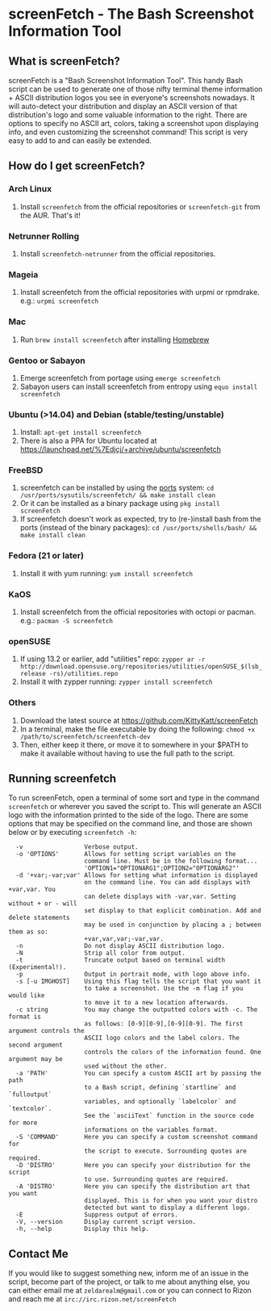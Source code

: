 # screenFetch - The Bash Screenshot Information Tool

## What is screenFetch?

screenFetch is a "Bash Screenshot Information Tool". This handy Bash
script can be used to generate one of those nifty terminal theme
information + ASCII distribution logos you see in everyone's screenshots
nowadays. It will auto-detect your distribution and display an ASCII
version of that distribution's logo and some valuable information to the
right. There are options to specify no ASCII art, colors, taking a
screenshot upon displaying info, and even customizing the screenshot
command! This script is very easy to add to and can easily be extended.

## How do I get screenFetch?

### Arch Linux

1. Install `screenfetch` from the official repositories or `screenfetch-git` from the AUR. That's it!

### Netrunner Rolling

1. Install `screenfetch-netrunner` from the official repositories.

### Mageia

1. Install screenfetch from the official repositories with urpmi or rpmdrake.
   e.g.: `urpmi screenfetch`

### Mac

1. Run `brew install screenfetch` after installing [Homebrew](http://brew.sh)

### Gentoo or Sabayon

1. Emerge screenfetch from portage using `emerge screenfetch`
2. Sabayon users can install screenfetch from entropy using `equo install screenfetch`

### Ubuntu (>14.04) and Debian (stable/testing/unstable)

1. Install: `apt-get install screenfetch`
2. There is also a PPA for Ubuntu located at https://launchpad.net/%7Edjcj/+archive/ubuntu/screenfetch

### FreeBSD

1. screenfetch can be installed by using the [ports](https://freshports.org/sysutils/screenfetch/) system: `cd /usr/ports/sysutils/screenfetch/ && make install clean`
2. Or it can be installed as a binary package using `pkg install screenFetch`
3. If screenfetch doesn't work as expected, try to (re-)install bash from the ports (instead of the binary packages): `cd /usr/ports/shells/bash/ && make install clean`

### Fedora (21 or later)

1. Install it with yum running: `yum install screenfetch`

### KaOS

1. Install screenfetch from the official repositories with octopi or pacman.
   e.g.: `pacman -S screenfetch`

### openSUSE

1. If using 13.2 or earlier, add "utilities" repo: `zypper ar -r http://download.opensuse.org/repositories/utilities/openSUSE_$(lsb_release -rs)/utilities.repo`
2. Install it with zypper running: `zypper install screenfetch`

### Others

1. Download the latest source at https://github.com/KittyKatt/screenFetch
2. In a terminal, make the file executable by doing the following: `chmod +x /path/to/screenfetch/screenfetch-dev`
3. Then, either keep it there, or move it to somewhere in your $PATH to make it available without having to use the full path to the script.


## Running screenfetch

To run screenFetch, open a terminal of some sort and type in the command `screenfetch`
or wherever you saved the script to. This will generate an ASCII logo with the
information printed to the side of the logo. There are some options that may be
specified on the command line, and those are shown below or by executing `screenfetch -h`:

      -v                 Verbose output.
      -o 'OPTIONS'       Allows for setting script variables on the
                         command line. Must be in the following format...
                         'OPTION1="OPTIONARG1";OPTION2="OPTIONARG2"'
      -d '+var;-var;var' Allows for setting what information is displayed
                         on the command line. You can add displays with +var,var. You
                         can delete displays with -var,var. Setting without + or - will
                         set display to that explicit combination. Add and delete statements
                         may be used in conjunction by placing a ; between them as so:
                         +var,var,var;-var,var.
      -n                 Do not display ASCII distribution logo.
      -N                 Strip all color from output.
      -t                 Truncate output based on terminal width (Experimental!).
      -p                 Output in portrait mode, with logo above info.
      -s [-u IMGHOST]    Using this flag tells the script that you want it
                         to take a screenshot. Use the -m flag if you would like
                         to move it to a new location afterwards.
      -c string          You may change the outputted colors with -c. The format is
                         as follows: [0-9][0-9],[0-9][0-9]. The first argument controls the
                         ASCII logo colors and the label colors. The second argument
                         controls the colors of the information found. One argument may be
                         used without the other.
      -a 'PATH'          You can specify a custom ASCII art by passing the path
                         to a Bash script, defining `startline` and `fulloutput`
                         variables, and optionally `labelcolor` and `textcolor`.
                         See the `asciiText` function in the source code for more
                         informations on the variables format.
      -S 'COMMAND'       Here you can specify a custom screenshot command for
                         the script to execute. Surrounding quotes are required.
      -D 'DISTRO'        Here you can specify your distribution for the script
                         to use. Surrounding quotes are required.
      -A 'DISTRO'        Here you can specify the distribution art that you want
                         displayed. This is for when you want your distro
                         detected but want to display a different logo.
      -E                 Suppress output of errors.
      -V, --version      Display current script version.
      -h, --help         Display this help.

## Contact Me

If you would like to suggest something new, inform me of an issue in the
script, become part of the project, or talk to me about anything else,
you can either email me at `zeldarealm@gmail.com` or you can connect
to Rizon and reach me at `irc://irc.rizon.net/screenFetch`
